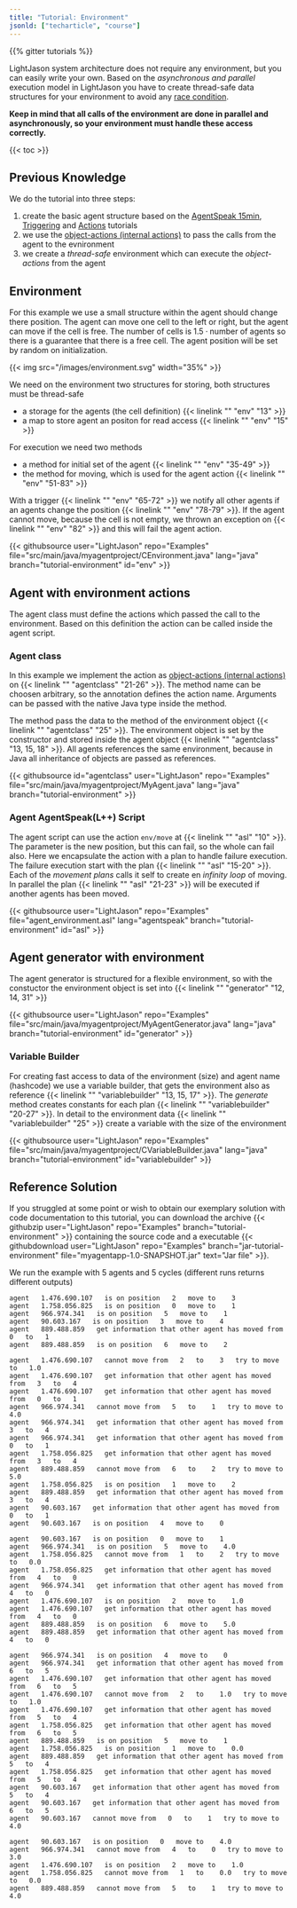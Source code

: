 ```yaml
---
title: "Tutorial: Environment"
jsonld: ["techarticle", "course"]
---
```


{{% gitter tutorials %}}

LightJason system architecture does not require any environment, but you can easily write your own. Based on the _asynchronous and parallel_ execution model in LightJason you have to create thread-safe data structures for your environment to avoid any [race condition](https://en.wikipedia.org/wiki/Race_condition).

__Keep in mind that all calls of the environment are done in parallel and asynchronously, so your environment must handle these access correctly.__

{{< toc >}}

## Previous Knowledge

We do the tutorial into three steps:

1. create the basic agent structure based on the [AgentSpeak 15min](/tutorials/agentspeak-in-fifteen-minutes/), [Triggering](/tutorials/trigger/) and [Actions](/tutorials/actions/) tutorials
2. we use the [object-actions (internal actions)](/tutorials/actions/#object-actions-internal-actions) to pass the calls from the agent to the evnironment
3. we create a _thread-safe_ environment which can execute the _object-actions_ from the agent


## Environment

For this example we use a small structure within the agent should change there position. The agent can move one cell to the left or right, but the agent can move if the cell is free. The number of cells is $1.5 \cdot \text{number of agents}$ so there is a guarantee that there is a free cell. The agent position will be set by random on initialization.

{{< img src="/images/environment.svg" width="35%" >}}

We need on the environment two structures for storing, both structures must be thread-safe

* a storage for the agents (the cell definition) {{< linelink "" "env" "13" >}}
* a map to store agent an positon for read access {{< linelink "" "env" "15" >}}

For execution we need two methods

* a method for initial set of the agent {{< linelink "" "env" "35-49" >}}
* the method for moving, which is used for the agent action {{< linelink "" "env" "51-83" >}}

With a trigger {{< linelink "" "env" "65-72" >}} we notify all other agents if an agents change the position {{< linelink "" "env" "78-79" >}}. If the agent cannot move, because the cell is not empty, we thrown an exception on {{< linelink "" "env" "82" >}} and this will fail the agent action.

<!-- htmlmin:ignore -->
{{< githubsource user="LightJason" repo="Examples" file="src/main/java/myagentproject/CEnvironment.java" lang="java" branch="tutorial-environment" id="env" >}}
<!-- htmlmin:ignore -->



## Agent with environment actions

The agent class must define the actions which passed the call to the environment. Based on this definition the action can be called inside the agent script.

### Agent class

In this example we implement the action as [object-actions (internal actions)](/tutorials/actions/#object-actions-internal-actions) on {{< linelink "" "agentclass" "21-26" >}}. The method name can be choosen arbitrary, so the annotation defines the action name. Arguments can be passed with the native Java type inside the method.

The method pass the data to the method of the environment object {{< linelink "" "agentclass" "25" >}}. The environment object is set by the constructor and stored inside the agent object {{< linelink "" "agentclass" "13, 15, 18" >}}. All agents references the same environment, because in Java all inheritance of objects are passed as references.

<!-- htmlmin:ignore -->
{{< githubsource id="agentclass" user="LightJason" repo="Examples" file="src/main/java/myagentproject/MyAgent.java" lang="java" branch="tutorial-environment" >}}
<!-- htmlmin:ignore -->

### Agent AgentSpeak(L++) Script

The agent script can use the action ```env/move``` at {{< linelink "" "asl" "10" >}}. The parameter is the new position, but this can fail, so the whole can fail also. Here we encapsulate the action with a plan to handle failure execution. The failure execution start with the plan {{< linelink "" "asl" "15-20" >}}. Each of the _movement plans_ calls it self to create en _infinity loop_ of moving. In parallel the plan {{< linelink "" "asl" "21-23" >}} will be executed if another agents has been moved.

<!-- htmlmin:ignore -->
{{< githubsource user="LightJason" repo="Examples" file="agent_environment.asl" lang="agentspeak" branch="tutorial-environment" id="asl" >}}
<!-- htmlmin:ignore -->



## Agent generator with environment

The agent generator is structured for a flexible environment, so with the constuctor the environment object is set into {{< linelink "" "generator" "12, 14, 31" >}}

<!-- htmlmin:ignore -->
{{< githubsource user="LightJason" repo="Examples" file="src/main/java/myagentproject/MyAgentGenerator.java" lang="java" branch="tutorial-environment" id="generator" >}}
<!-- htmlmin:ignore -->

### Variable Builder

For creating fast access to data of the environment (size) and agent name (hashcode) we use a variable builder, that gets the environment also as reference {{< linelink "" "variablebuilder" "13, 15, 17" >}}. The _generate_ method creates constants for each plan {{< linelink "" "variablebuilder" "20-27" >}}. In detail to the environment data {{< linelink "" "variablebuilder"  "25" >}} create a variable with the size of the environment

<!-- htmlmin:ignore -->
{{< githubsource user="LightJason" repo="Examples" file="src/main/java/myagentproject/CVariableBuilder.java" lang="java" branch="tutorial-environment" id="variablebuilder" >}}
<!-- htmlmin:ignore -->


## Reference Solution

If you struggled at some point or wish to obtain our exemplary solution with code documentation to this tutorial, you can download the archive {{< githubzip user="LightJason" repo="Examples" branch="tutorial-environment" >}} containing the source code and a executable {{< githubdownload user="LightJason" repo="Examples" branch="jar-tutorial-environment" file="myagentapp-1.0-SNAPSHOT.jar" text="Jar file" >}}.


We run the example with 5 agents and 5 cycles (different runs returns different outputs)

```commandline
agent   1.476.690.107   is on position   2   move to    3
agent   1.758.056.825   is on position   0   move to    1
agent   966.974.341   is on position   5   move to    1
agent   90.603.167   is on position   3   move to    4
agent   889.488.859   get information that other agent has moved from   0   to   1
agent   889.488.859   is on position   6   move to    2

agent   1.476.690.107   cannot move from   2   to    3   try to move to   1.0
agent   1.476.690.107   get information that other agent has moved from   3   to   4
agent   1.476.690.107   get information that other agent has moved from   0   to   1
agent   966.974.341   cannot move from   5   to    1   try to move to   4.0
agent   966.974.341   get information that other agent has moved from   3   to   4
agent   966.974.341   get information that other agent has moved from   0   to   1
agent   1.758.056.825   get information that other agent has moved from   3   to   4
agent   889.488.859   cannot move from   6   to    2   try to move to   5.0
agent   1.758.056.825   is on position   1   move to    2
agent   889.488.859   get information that other agent has moved from   3   to   4
agent   90.603.167   get information that other agent has moved from   0   to   1
agent   90.603.167   is on position   4   move to    0

agent   90.603.167   is on position   0   move to    1
agent   966.974.341   is on position   5   move to    4.0
agent   1.758.056.825   cannot move from   1   to    2   try to move to   0.0
agent   1.758.056.825   get information that other agent has moved from   4   to   0
agent   966.974.341   get information that other agent has moved from   4   to   0
agent   1.476.690.107   is on position   2   move to    1.0
agent   1.476.690.107   get information that other agent has moved from   4   to   0
agent   889.488.859   is on position   6   move to    5.0
agent   889.488.859   get information that other agent has moved from   4   to   0

agent   966.974.341   is on position   4   move to    0
agent   966.974.341   get information that other agent has moved from   6   to   5
agent   1.476.690.107   get information that other agent has moved from   6   to   5
agent   1.476.690.107   cannot move from   2   to    1.0   try to move to   1.0
agent   1.476.690.107   get information that other agent has moved from   5   to   4
agent   1.758.056.825   get information that other agent has moved from   6   to   5
agent   889.488.859   is on position   5   move to    1
agent   1.758.056.825   is on position   1   move to    0.0
agent   889.488.859   get information that other agent has moved from   5   to   4
agent   1.758.056.825   get information that other agent has moved from   5   to   4
agent   90.603.167   get information that other agent has moved from   5   to   4
agent   90.603.167   get information that other agent has moved from   6   to   5
agent   90.603.167   cannot move from   0   to    1   try to move to   4.0

agent   90.603.167   is on position   0   move to    4.0
agent   966.974.341   cannot move from   4   to    0   try to move to   3.0
agent   1.476.690.107   is on position   2   move to    1.0
agent   1.758.056.825   cannot move from   1   to    0.0   try to move to   0.0
agent   889.488.859   cannot move from   5   to    1   try to move to   4.0
```
